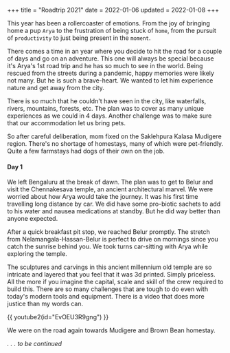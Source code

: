 +++
title = "Roadtrip 2021"
date = 2022-01-06
updated = 2022-01-08
+++

This year has been a rollercoaster of emotions. From the joy of bringing home a pup `Arya` to the frustration of being
stuck of `home`, from the pursuit of `productivity` to just being present in the `moment`.

<!-- more -->

There comes a time in an year where you decide to hit the road for a couple of days and go on an adventure. This one
will always be special because it's Arya's 1st road trip and he has so much to see in the world. Being rescued from the
streets during a pandemic, happy memories were likely not many. But he is such a brave-heart. We wanted to let him
experience nature and get away from the city.

There is so much that he couldn't have seen in the city, like waterfalls, rivers, mountains, forests, etc. The plan was
to cover as many unique experiences as we could in 4 days. Another challenge was to make sure that our accommodation let
us bring pets.

So after careful deliberation, mom fixed on the Saklehpura Kalasa Mudigere region. There's no shortage of homestays,
many of which were pet-friendly. Quite a few farmstays had dogs of their own on the job.

#### Day 1

We left Bengaluru at the break of dawn. The plan was to get to Belur and visit the Chennakesava temple, an ancient
architectural marvel. We were worried about how Arya would take the journey. It was his first time travelling long
distance by car. We did have some pro-biotic sachets to add to his water and nausea medications at standby. But he did
way better than anyone expected.

After a quick breakfast pit stop, we reached Belur promptly. The stretch from Nelamangala-Hassan-Belur is perfect to
drive on mornings since you catch the sunrise behind you. We took turns car-sitting with Arya while exploring the
temple.

The sculptures and carvings in this ancient millennium old temple are so intricate and layered that you feel that it was
3d printed. Simply priceless. All the more if you imagine the capital, scale and skill of the crew required to build
this. There are so many challenges that are tough to do even with today's modern tools and equipment. There is a video
that does more justice than my words can.

{{ youtube2(id="EvOEU3R9gng") }}

We were on the road again towards Mudigere and Brown Bean homestay.

_. . . to be continued_
